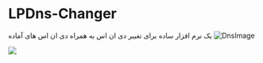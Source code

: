 # LPDns-Changer
یک نرم افزار ساده برای تغییر دی ان اس به همراه دی ان اس های آماده
![DnsImage](https://cdn.discordapp.com/attachments/1115231235778809937/1115231525626183690/LPDnsChanger.PNG)

<a href="https://www.coffeebede.com/lp_gameronly"><img class="img-fluid" src="https://coffeebede.ir/DashboardTemplateV2/app-assets/images/banner/default-yellow.svg" /></a>
